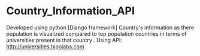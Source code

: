 # Country_Information_API
Developed using python [Django framework]
Country's information as there population is visualized compared to top population countries in terms of universities present in that country .
Using API: http://universities.hipolabs.com
